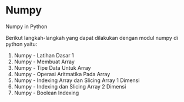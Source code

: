 # Numpy
Numpy in Python

Berikut langkah-langkah yang dapat dilakukan dengan modul numpy di python yaitu:

1. Numpy - Latihan Dasar 1
2. Numpy - Membuat Array
3. Numpy - Tipe Data Untuk Array
4. Numpy - Operasi Aritmatika Pada Array
5. Numpy - Indexing Array dan Slicing Array 1 Dimensi
6. Numpy - Indexing dan Slicing Array 2 Dimensi
7. Numpy - Boolean Indexing
